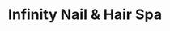 ---
title: "Infinity Nail & Hair Spa"
url: /cambridge/infinity-nail-and-hair-spa/
shop: hairdresser
---